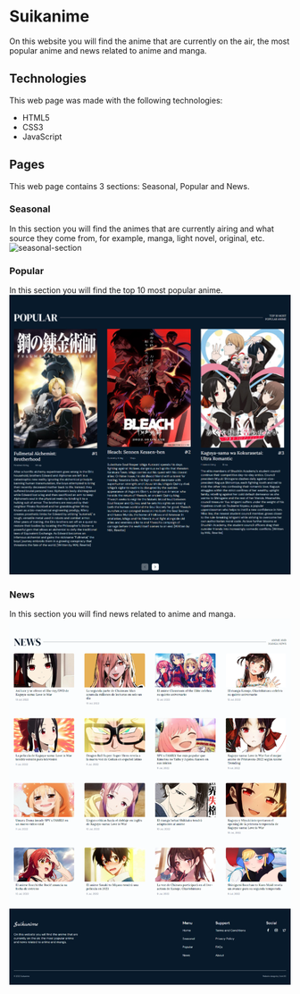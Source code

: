 # Suikanime
On this website you will find the anime that are currently on the air, the most popular anime and news related to anime and manga.

## Technologies
This web page was made with the following technologies:
- HTML5
- CSS3
- JavaScript

## Pages
This web page contains 3 sections: Seasonal, Popular and News.

### Seasonal
In this section you will find the animes that are currently airing and what source they come from, for example, manga, light novel, original, etc.
![seasonal-section](seasonal-section.png)

### Popular
In this section you will find the top 10 most popular anime.
![characters-section](popular-section.png)

### News
In this section you will find news related to anime and manga.
![episodes-section](news-section.png)



